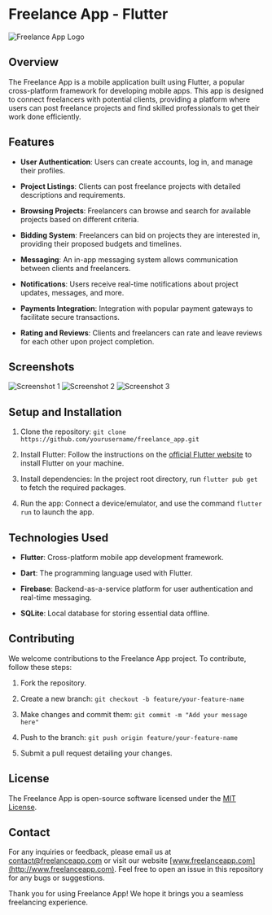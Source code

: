 # Freelance App - Flutter

![Freelance App Logo](app_logo.png)

## Overview

The Freelance App is a mobile application built using Flutter, a popular cross-platform framework for developing mobile apps. This app is designed to connect freelancers with potential clients, providing a platform where users can post freelance projects and find skilled professionals to get their work done efficiently.

## Features

- **User Authentication**: Users can create accounts, log in, and manage their profiles.

- **Project Listings**: Clients can post freelance projects with detailed descriptions and requirements.

- **Browsing Projects**: Freelancers can browse and search for available projects based on different criteria.

- **Bidding System**: Freelancers can bid on projects they are interested in, providing their proposed budgets and timelines.

- **Messaging**: An in-app messaging system allows communication between clients and freelancers.

- **Notifications**: Users receive real-time notifications about project updates, messages, and more.

- **Payments Integration**: Integration with popular payment gateways to facilitate secure transactions.

- **Rating and Reviews**: Clients and freelancers can rate and leave reviews for each other upon project completion.

## Screenshots

![Screenshot 1](screenshots/screenshot1.png)
![Screenshot 2](screenshots/screenshot2.png)
![Screenshot 3](screenshots/screenshot3.png)

## Setup and Installation

1. Clone the repository: `git clone https://github.com/yourusername/freelance_app.git`

2. Install Flutter: Follow the instructions on the [official Flutter website](https://flutter.dev/docs/get-started/install) to install Flutter on your machine.

3. Install dependencies: In the project root directory, run `flutter pub get` to fetch the required packages.

4. Run the app: Connect a device/emulator, and use the command `flutter run` to launch the app.

## Technologies Used

- **Flutter**: Cross-platform mobile app development framework.

- **Dart**: The programming language used with Flutter.

- **Firebase**: Backend-as-a-service platform for user authentication and real-time messaging.

- **SQLite**: Local database for storing essential data offline.

## Contributing

We welcome contributions to the Freelance App project. To contribute, follow these steps:

1. Fork the repository.

2. Create a new branch: `git checkout -b feature/your-feature-name`

3. Make changes and commit them: `git commit -m "Add your message here"`

4. Push to the branch: `git push origin feature/your-feature-name`

5. Submit a pull request detailing your changes.

## License

The Freelance App is open-source software licensed under the [MIT License](LICENSE).

## Contact

For any inquiries or feedback, please email us at contact@freelanceapp.com or visit our website [www.freelanceapp.com](http://www.freelanceapp.com). Feel free to open an issue in this repository for any bugs or suggestions.

Thank you for using Freelance App! We hope it brings you a seamless freelancing experience.
